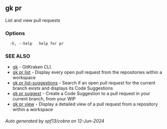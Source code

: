 ## gk pr

List and view pull requests

### Options

```
  -h, --help   help for pr
```

### SEE ALSO

* [gk](gk.md)	 - GitKraken CLI.
* [gk pr list](gk_pr_list.md)	 - Display every open pull request from the repositories within a workspace
* [gk pr list-suggestions](gk_pr_list-suggestions.md)	 - Search if an open pull request for the current branch exists and displays its Code Suggestions
* [gk pr suggest](gk_pr_suggest.md)	 - Create a Code Suggestion to a pull request in your current branch, from your WIP
* [gk pr view](gk_pr_view.md)	 - Display a detailed view of a pull request from a repository within a workspace

###### Auto generated by spf13/cobra on 12-Jun-2024
